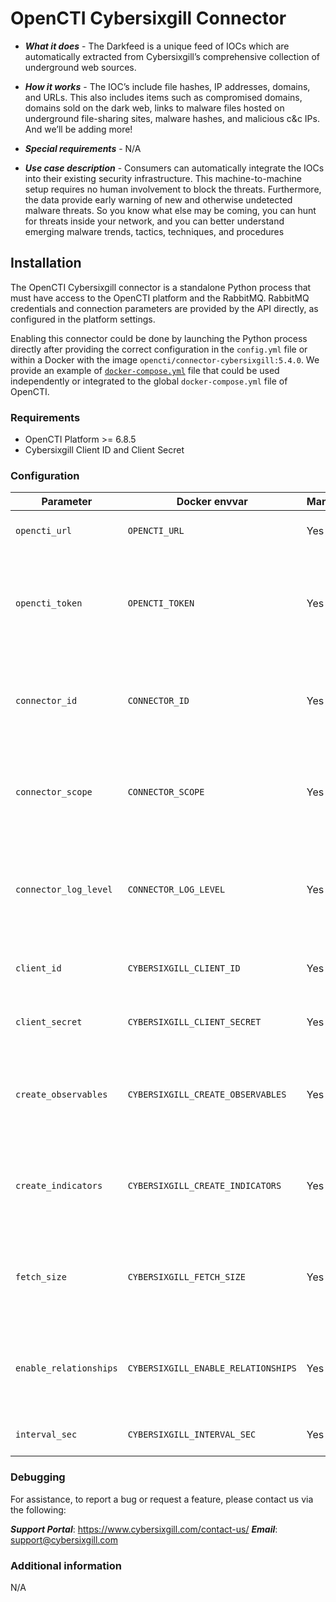 # OpenCTI Cybersixgill Connector

- ***What it does*** - The Darkfeed is a unique feed of IOCs which are automatically extracted from Cybersixgill’s comprehensive collection of underground web sources.

- ***How it works*** - The IOC’s include file hashes, IP addresses, domains, and URLs. This also includes items such as compromised domains, domains sold on the dark web, links to malware files hosted on underground file-sharing sites, malware hashes, and malicious c&c IPs. And we’ll be adding more!

- ***Special requirements*** - N/A

- ***Use case description*** - Consumers can automatically integrate the IOCs into their existing security infrastructure. This machine-to-machine setup requires no human involvement to block the threats. Furthermore, the data provide early warning of new and otherwise undetected malware threats. So you know what else may be coming, you can hunt for threats inside your network, and you can better understand emerging malware trends, tactics, techniques, and procedures

## Installation

The OpenCTI Cybersixgill connector is a standalone Python process that must have access to the OpenCTI platform and the
RabbitMQ. RabbitMQ credentials and connection parameters are provided by the API directly, as configured in the platform
settings.

Enabling this connector could be done by launching the Python process directly after providing the correct configuration
in the `config.yml` file or within a Docker with the image `opencti/connector-cybersixgill:5.4.0`. We provide an example
of
[`docker-compose.yml`](docker-compose.yml) file that could be used independently or integrated to the
global `docker-compose.yml` file of OpenCTI.

### Requirements

- OpenCTI Platform >= 6.8.5
- Cybersixgill Client ID and Client Secret

### Configuration

| Parameter                            | Docker envvar                       | Mandatory    | Default | Description                                                                                           |
| ------------------------------------ | ----------------------------------- | ------------ | ------- | ----------------------------------------------------------------------------------------------------- |
| `opencti_url`                        | `OPENCTI_URL`                       | Yes          |  `NA`   | The URL of the OpenCTI platform.                                                                      |
| `opencti_token`                      | `OPENCTI_TOKEN`                     | Yes          |  `NA`   | The default admin token configured in the OpenCTI platform parameters file.                           |
| `connector_id`                       | `CONNECTOR_ID`                      | Yes          |  `NA`   | A valid arbitrary `UUIDv4` that must be unique for this connector.                                    |
| `connector_scope`                    | `CONNECTOR_SCOPE`                   | Yes          |  `NA`   | Supported scope: Cybersixgill Scope (MIME Type or Stix Object)                                        |
| `connector_log_level`                | `CONNECTOR_LOG_LEVEL`               | Yes          | `info`  | The log level for this connector, could be `debug`, `info`, `warn` or `error` (less verbose).         |
| `client_id`                          | `CYBERSIXGILL_CLIENT_ID`            | Yes          |  `NA`   | The Cybersixgill API Client ID.                                                                       |
| `client_secret`                      | `CYBERSIXGILL_CLIENT_SECRET`        | Yes          |  `NA`   | The Cybersixgill Client Secret.                                                                       |
| `create_observables`                 | `CYBERSIXGILL_CREATE_OBSERVABLES`   | Yes          | `true`  | If true then observables will be created from the Cybersixgill indicators.                            |
| `create_indicators`                  | `CYBERSIXGILL_CREATE_INDICATORS`    | Yes          | `true`  | If true then indicators will be created from the Cybersixgill indicators.                             |
| `fetch_size`                         | `CYBERSIXGILL_FETCH_SIZE`           | Yes          | `2000`  | The indicators count to be fetched from Cybersixgill API.                                             |
| `enable_relationships`               | `CYBERSIXGILL_ENABLE_RELATIONSHIPS` | Yes          | `true`  | If true then the relationships will be created between SDOs.                                          |
| `interval_sec`                       | `CYBERSIXGILL_INTERVAL_SEC`         | Yes          | `300`   | The import interval in seconds.                                                                       |

### Debugging ###

For assistance, to report a bug or request a feature, please contact us via the following:

***Support Portal***: https://www.cybersixgill.com/contact-us/
***Email***: support@cybersixgill.com

### Additional information

N/A
